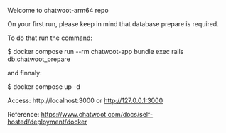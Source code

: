 Welcome to chatwoot-arm64 repo

On your first run, please keep in mind that database prepare is required.

To do that run the command:

$ docker compose run --rm chatwoot-app bundle exec rails db:chatwoot_prepare

and finnaly:

$ docker compose up -d

Access: http://localhost:3000 or http://127.0.0.1:3000

Reference: https://www.chatwoot.com/docs/self-hosted/deployment/docker
